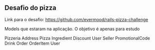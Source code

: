 ## Desafio do pizza

Link para o desafio: https://github.com/evermood/rails-pizza-challenge

Models que estaram na aplicação. O objetivo é apenas para estudo

Pizzeria
Address
Pizza
Ingredient
Discount
User
Seller
PromotionalCode
Drink
Order
OrderItem
User
